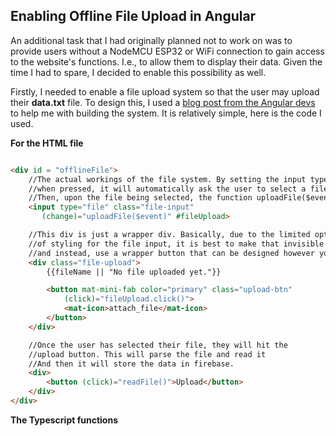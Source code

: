 ## Enabling Offline File Upload in Angular

An additional task that I had originally planned not to work on was to provide users without a NodeMCU ESP32 or WiFi connection to gain access to the website's functions. I.e., to allow them to display their data. Given the time I had to spare, I decided to enable this possibility as well. 

Firstly, I needed to enable a file upload system so that the user may upload their **data.txt** file. To design this, I used a [blog post from the Angular devs](https://blog.angular-university.io/angular-file-upload/) to help me with building the system. It is relatively simple, here is the code I used. 

**For the HTML file**
```html

<div id = "offlineFile">
    //The actual workings of the file system. By setting the input type to file, 
    //when pressed, it will automatically ask the user to select a file from their folders. 
    //Then, upon the file being selected, the function uploadFile($event) will be called.
    <input type="file" class="file-input"
       (change)="uploadFile($event)" #fileUpload>

    //This div is just a wrapper div. Basically, due to the limited options 
    //of styling for the file input, it is best to make that invisible
    //and instead, use a wrapper button that can be designed however you like. 
    <div class="file-upload">
        {{fileName || "No file uploaded yet."}}

        <button mat-mini-fab color="primary" class="upload-btn"
            (click)="fileUpload.click()">
            <mat-icon>attach_file</mat-icon>
        </button>
    </div>

    //Once the user has selected their file, they will hit the 
    //upload button. This will parse the file and read it
    //And then it will store the data in firebase.
    <div>
        <button (click)="readFile()">Upload</button>
    </div>
</div>
```

**The Typescript functions**
```js

```
